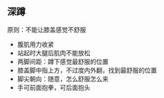 ## 深蹲
原则：不能让膝盖感觉不舒服
- 腹肌用力收紧
- 站起时大腿后肌肉不能放松
- 两脚间距：蹲下感觉最舒服的位置
- 膝盖脚中指上方，不过度内外翻，找到最舒服的位置
- 脚尖朝向：随意，怎么舒服怎么来
- 手可前面抱拳，可后面抱头
